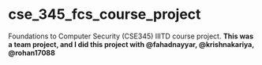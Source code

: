 # cse_345_fcs_course_project
Foundations to Computer Security (CSE345) IIITD course project. **This was a team project, and I did this project with @fahadnayyar, @krishnakariya, @rohan17088**
